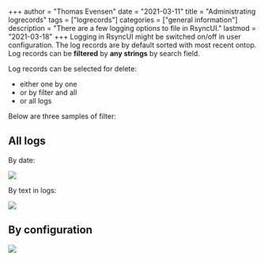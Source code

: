 +++
author = "Thomas Evensen"
date = "2021-03-11"
title =  "Administrating logrecords"
tags = ["logrecords"]
categories = ["general information"]
description = "There are a few logging options to file in RsyncUI."
lastmod = "2021-03-18"
+++
Logging in RsyncUI might be switched on/off in user configuration. The log records are by default sorted with most recent ontop. Log records can be **filtered** by **any strings** by search field.

Log records can be selected for delete:
- either one by one
- or by filter and all
- or all logs

Below are three samples of filter:

## All logs

By date:

![](/images/log/logalldate.png)

By text in logs:

![](/images/log/logallfiles.png)

## By configuration

![](/images/log/logbyconfig.png)
